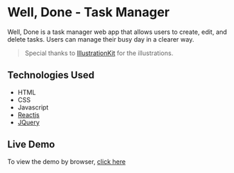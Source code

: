 # Well, Done - Task Manager
Well, Done is a task manager web app that allows users to create, edit, and delete tasks. Users can manage their busy day in a clearer way.<br />
>Special thanks to [IllustrationKit](https://illustrationkit.com/) for the illustrations.

## Technologies Used

- HTML
- CSS
- Javascript
- [Reactjs](https://reactjs.org/)
- [JQuery](https://jquery.com/)

## Live Demo
To view the demo by browser, [click here](https://ianklfong.github.io/well-done-app/)
